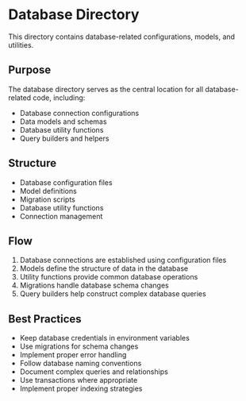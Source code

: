 # Database Directory

This directory contains database-related configurations, models, and utilities.

## Purpose

The database directory serves as the central location for all database-related code, including:

- Database connection configurations
- Data models and schemas
- Database utility functions
- Query builders and helpers

## Structure

- Database configuration files
- Model definitions
- Migration scripts
- Database utility functions
- Connection management

## Flow

1. Database connections are established using configuration files
2. Models define the structure of data in the database
3. Utility functions provide common database operations
4. Migrations handle database schema changes
5. Query builders help construct complex database queries

## Best Practices

- Keep database credentials in environment variables
- Use migrations for schema changes
- Implement proper error handling
- Follow database naming conventions
- Document complex queries and relationships
- Use transactions where appropriate
- Implement proper indexing strategies
